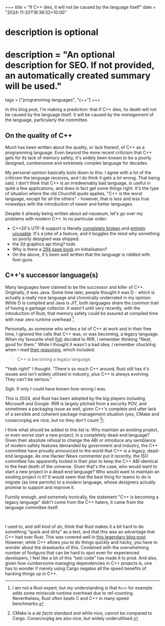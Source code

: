 +++
title = "If C++ dies, it will not be caused by the language itself"
date = "2024-11-20T18:36:52+10:00"

#
# description is optional
#
# description = "An optional description for SEO. If not provided, an automatically created summary will be used."

tags = ["programming-languages", "c++"]
+++

In this blog post, I'm making a prediction: that if C++ dies, its death will not be caused by the language
itself. It will be caused by the _management_ of the language, particularly the committee.

## On the quality of C++
_Much_ has been written about the quality, or lack thereof, of C++ as a programming language. Even beyond the
more recent criticism that C++ gets for its lack of memory safety, it's widely been known to be a poorly
designed, cumbersome and extremely complex language for decades.

My personal opinion basically boils down to this: I agree with a lot of the criticism the language receives,
and I do think it gets a _lot_ wrong. That being said, I don't think that C++ is an irredeemably bad language,
is useful in quite a few applications, and does in fact get some things right. It's the type of situation
where the old Churchill quote applies, "C++ is the worst language, except for all the others" - however, that
is less and less true nowadays with the introduction of newer and better languages.

Despite it already being written about ad-nauseum, let's go over my problems with modern C++. In no particular
order:
- C++20's UTF-8 support is literally [completely broken](https://stackoverflow.com/a/65468019/5007892) and
[entirely unusable](https://stackoverflow.com/questions/55556200/convert-between-stdu8string-and-stdstring).
It's a joke of a feature, and it boggles the mind why something so poorly designed was shipped.
- the 2d graphics api thing? todo
- Why is there a [294 page book](https://www.amazon.com.au/dp/B0BW38DDBK?ref_=mr_referred_us_au_au) on
initialisation?
- On the above, it's been well written that the language is riddled with foot-guns

## C++'s successor language(s)
Many languages have claimed to be the successor and killer of C++. Originally, it was Java. Some time later,
people thought it was D - which is actually a really nice language and chronically underrated in my opinion.
While D is compiled and Java is JIT, both languages share the common trait of having a garbage collector. It
wasn't until very recently, with the introduction of Rust, that memory safety could be assured at compiled
time with near zero runtime overhead [^1].

Personally, as someone who writes a lot of C++ at work and in their free time, I _ignored_ the calls that C++
was, or was becoming, a legacy language. When my favourite shell [fish](https://fishshell.com/) decided to
RIIR, I remember thinking "Neat, good for them." While I thought it wasn't a bad idea, I remember chuckling
when I read [their reasoning](https://github.com/fish-shell/fish-shell/blob/master/doc_internal/fish-riir-plan.md),
which included:

> C++ is becoming a legacy language.

"Yeah right!" I thought. "There's so much C++ around, Rust still has it's issues and isn't widely utilised in
industry, plus C++ is always evolving. They can't be serious."

Sigh. If only I could have known how wrong I was.

This is 2024, and Rust has been adopted by the big players including Microsoft and Google. RIIR is largely
pitched from a security POV, and sometimes a packaging issue as well, given C++'s complete and utter lack of a
sensible and coherent package management situation (yes, CMake and conan/vcpkg are nice, but no they don't
count [^2]).

I think what should be added to this list is: Why maintain an existing project, or even worse start a new
project, in a completely dead-end language? Given their absolute refusal to change the ABI or introduce any
semblance of modern safety features demanded by government and industry, the C++ committee have proudly
announced to the world that C++ is a legacy, dead-end language. As one Hacker News commenter put it recently,
the ISO committee has apparently locked in their plan to keep the C++ ABI identical to the heat death of the
universe. Given that's the case, who would want to start a new project in a dead-end language? Who would want
to maintain an existing project in it? It would seem that the best thing for teams to do is migrate (as time
permits) to a modern language, whose designers actually promise to support and improve it.

Funnily enough, and extremely ironically, the statement "C++ is becoming a legacy language" didn't come from
the C++ haters, it came from the language committee itself.

&nbsp;

I used to, and still kind of do, think that Rust makes it a bit hard to do something "quick and dirty" as a
test; and that this was an advantage that C++ had over Rust. This was covered well in [this legendary blog
post](https://loglog.games/blog/leaving-rust-gamedev/). However, while C++ allows you to do things quickly and
hacky, you have to wonder about the drawbacks of this. Combined with the overwhelming number of footguns that
can be hard to spot even for experienced developers, I feel like a lot of this "test code" has made it to
prod. And also, given how cumbersome managing dependencies in C++ projects is, one has to wonder if merely
using Cargo negates all the speed benefits of hacking things up in C++.


[^1]: I am not a Rust expert, but my understanding is that `Rc<>` for example adds some miniscule runtime
overhead due to ref-counting. Nevertheless, Rust often beats C and C++ in many speed benchmarks.

[^2]: CMake is a _de facto_ standard and while nice, cannot be compared to Cargo. Conan/vcpkg are also nice,
but widely underutilised.

